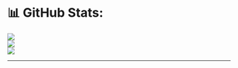 
# 📊 GitHub Stats:
![](https://github-readme-stats.vercel.app/api?username=Abha78&theme=dark&hide_border=false&include_all_commits=false&count_private=false)<br/>
![](https://github-readme-streak-stats.herokuapp.com/?user=Abha78&theme=dark&hide_border=false)<br/>
![](https://github-readme-stats.vercel.app/api/top-langs/?username=Abha78&theme=dark&hide_border=false&include_all_commits=false&count_private=false&layout=compact)

---

<!-- Proudly created with GPRM ( https://gprm.itsvg.in ) -->
